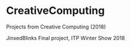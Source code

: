 # CreativeComputing
Projects from Creative Computing (2018)

JinxedBlinks
    Final project, ITP Winter Show 2018